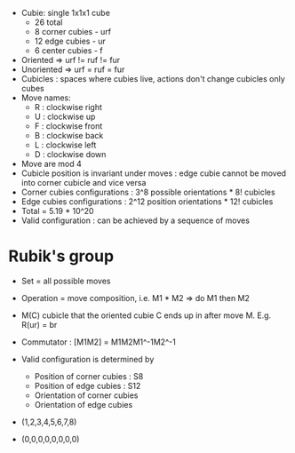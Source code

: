 - Cubie: single 1x1x1 cube
    * 26 total
    * 8 corner cubies - urf
    * 12 edge cubies - ur
    * 6 center cubies - f
- Oriented => urf != ruf != fur
- Unoriented => urf = ruf = fur
- Cubicles : spaces where cubies live, actions don't change cubicles only cubes
- Move names:
    * R : clockwise right
    * U : clockwise up
    * F : clockwise front
    * B : clockwise back
    * L : clockwise left
    * D : clockwise down
- Move are mod 4
- Cubicle position is invariant under moves : edge cubie cannot be moved into corner cubicle and vice versa
- Corner cubies configurations : 3^8 possible orientations * 8! cubicles
- Edge cubies configurations : 2^12 position orientations * 12! cubicles
- Total = 5.19 * 10^20
- Valid configuration : can be achieved by a sequence of moves

# Rubik's group
- Set = all possible moves
- Operation = move composition, i.e. M1 * M2 => do M1 then M2
- M(C) cubicle that the oriented cubie C ends up in after move M. E.g.
  R(ur) = br
- Commutator : [M1M2] = M1M2M1^-1M2^-1
- Valid configuration is determined by
    * Position of corner cubies : S8
    * Position of edge cubies : S12
    * Orientation of corner cubies
    * Orientation of edge cubies

- (1,2,3,4,5,6,7,8)
- (0,0,0,0,0,0,0,0)
